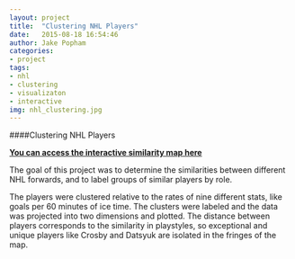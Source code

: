```yaml
---
layout: project
title:  "Clustering NHL Players"
date:   2015-08-18 16:54:46
author: Jake Popham
categories:
- project
tags:
- nhl
- clustering
- visualizaton
- interactive
img: nhl_clustering.jpg
---
```

####Clustering NHL Players

[**You can access the interactive similarity map here**](http://jpopham91.github.io/assets/forwards.html)

The goal of this project was to determine the similarities between different NHL forwards, and to label groups of similar players by role.

The players were clustered relative to the rates of nine different stats, like goals per 60 minutes of ice time.  The clusters were labeled and the data was projected into two dimensions and plotted.  The distance between players corresponds to the similarity in playstyles, so exceptional and unique players like Crosby and Datsyuk are isolated in the fringes of the map.
